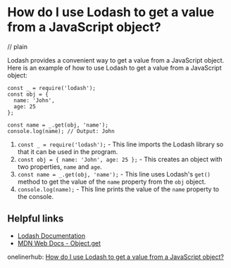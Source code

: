# How do I use Lodash to get a value from a JavaScript object?
// plain

Lodash provides a convenient way to get a value from a JavaScript object. Here is an example of how to use Lodash to get a value from a JavaScript object:

```
const _ = require('lodash');
const obj = {
  name: 'John',
  age: 25
};

const name = _.get(obj, 'name');
console.log(name); // Output: John
```

1. `const _ = require('lodash');` - This line imports the Lodash library so that it can be used in the program.
2. `const obj = { name: 'John', age: 25 };` - This creates an object with two properties, `name` and `age`.
3. `const name = _.get(obj, 'name');` - This line uses Lodash's `get()` method to get the value of the `name` property from the `obj` object.
4. `console.log(name);` - This line prints the value of the `name` property to the console.

## Helpful links
- [Lodash Documentation](https://lodash.com/docs/)
- [MDN Web Docs - Object.get](https://developer.mozilla.org/en-US/docs/Web/JavaScript/Reference/Global_Objects/Object/get)

onelinerhub: [How do I use Lodash to get a value from a JavaScript object?](https://onelinerhub.com/javascript-lodash/how-do-i-use-lodash-to-get-a-value-from-a-javascript-object)
